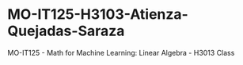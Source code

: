 # MO-IT125-H3103-Atienza-Quejadas-Saraza
MO-IT125 - Math for Machine Learning: Linear Algebra - H3013 Class
